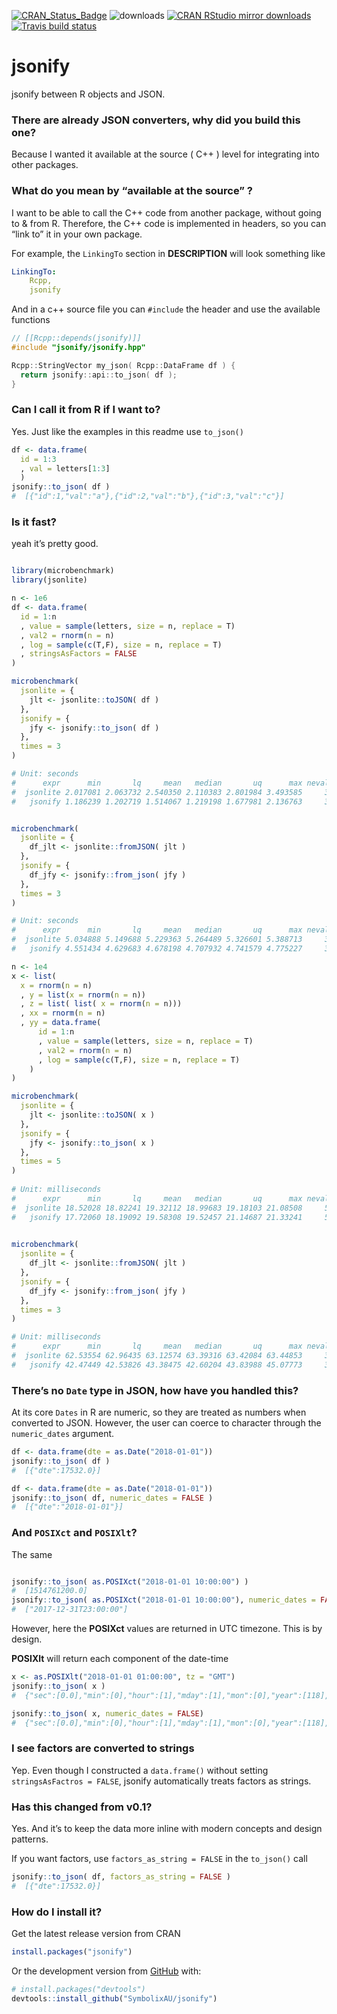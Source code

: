 
[![CRAN\_Status\_Badge](http://www.r-pkg.org/badges/version/jsonify)](https://CRAN.R-project.org/package=jsonify)
![downloads](http://cranlogs.r-pkg.org/badges/grand-total/jsonify)
[![CRAN RStudio mirror
downloads](http://cranlogs.r-pkg.org/badges/jsonify)](https://CRAN.R-project.org/package=jsonify)
[![Travis build
status](https://travis-ci.org/SymbolixAU/jsonify.svg?branch=master)](https://travis-ci.org/SymbolixAU/jsonify)

# jsonify

jsonify between R objects and JSON.

### There are already JSON converters, why did you build this one?

Because I wanted it available at the source ( C++ ) level for
integrating into other packages.

### What do you mean by “available at the source” ?

I want to be able to call the C++ code from another package, without
going to & from R. Therefore, the C++ code is implemented in headers, so
you can “link to” it in your own package.

For example, the `LinkingTo` section in **DESCRIPTION** will look
something like

``` yaml
LinkingTo: 
    Rcpp,
    jsonify
```

And in a c++ source file you can `#include` the header and use the
available functions

``` cpp
// [[Rcpp::depends(jsonify)]]
#include "jsonify/jsonify.hpp"

Rcpp::StringVector my_json( Rcpp::DataFrame df ) {
  return jsonify::api::to_json( df );
}
```

### Can I call it from R if I want to?

Yes. Just like the examples in this readme use `to_json()`

``` r
df <- data.frame(
  id = 1:3
  , val = letters[1:3]
  )
jsonify::to_json( df )
#  [{"id":1,"val":"a"},{"id":2,"val":"b"},{"id":3,"val":"c"}]
```

### Is it fast?

yeah it’s pretty good.

``` r

library(microbenchmark)
library(jsonlite)

n <- 1e6
df <- data.frame(
  id = 1:n
  , value = sample(letters, size = n, replace = T)
  , val2 = rnorm(n = n)
  , log = sample(c(T,F), size = n, replace = T)
  , stringsAsFactors = FALSE
)

microbenchmark(
  jsonlite = {
    jlt <- jsonlite::toJSON( df )
  },
  jsonify = {
    jfy <- jsonify::to_json( df )
  },
  times = 3
)

# Unit: seconds
#      expr      min       lq     mean   median       uq      max neval
#  jsonlite 2.017081 2.063732 2.540350 2.110383 2.801984 3.493585     3
#   jsonify 1.186239 1.202719 1.514067 1.219198 1.677981 2.136763     3


microbenchmark(
  jsonlite = {
    df_jlt <- jsonlite::fromJSON( jlt )
  },
  jsonify = {
    df_jfy <- jsonify::from_json( jfy )
  },
  times = 3
)

# Unit: seconds
#      expr      min       lq     mean   median       uq      max neval
#  jsonlite 5.034888 5.149688 5.229363 5.264489 5.326601 5.388713     3
#   jsonify 4.551434 4.629683 4.678198 4.707932 4.741579 4.775227     3

n <- 1e4
x <- list(
  x = rnorm(n = n)
  , y = list(x = rnorm(n = n))
  , z = list( list( x = rnorm(n = n)))
  , xx = rnorm(n = n)
  , yy = data.frame(
      id = 1:n
      , value = sample(letters, size = n, replace = T)
      , val2 = rnorm(n = n)
      , log = sample(c(T,F), size = n, replace = T)
    )
)

microbenchmark(
  jsonlite = {
    jlt <- jsonlite::toJSON( x )
  },
  jsonify = {
    jfy <- jsonify::to_json( x )
  },
  times = 5
)
 
# Unit: milliseconds
#      expr      min       lq     mean   median       uq      max neval
#  jsonlite 18.52028 18.82241 19.32112 18.99683 19.18103 21.08508     5
#   jsonify 17.72060 18.19092 19.58308 19.52457 21.14687 21.33241     5
   

microbenchmark(
  jsonlite = {
    df_jlt <- jsonlite::fromJSON( jlt )
  },
  jsonify = {
    df_jfy <- jsonify::from_json( jfy )
  },
  times = 3
)

# Unit: milliseconds
#      expr      min       lq     mean   median       uq      max neval
#  jsonlite 62.53554 62.96435 63.12574 63.39316 63.42084 63.44853     3
#   jsonify 42.47449 42.53826 43.38475 42.60204 43.83988 45.07773     3
```

### There’s no `Date` type in JSON, how have you handled this?

At its core `Dates` in R are numeric, so they are treated as numbers
when converted to JSON. However, the user can coerce to character
through the `numeric_dates` argument.

``` r
df <- data.frame(dte = as.Date("2018-01-01"))
jsonify::to_json( df )
#  [{"dte":17532.0}]

df <- data.frame(dte = as.Date("2018-01-01"))
jsonify::to_json( df, numeric_dates = FALSE )
#  [{"dte":"2018-01-01"}]
```

### And `POSIXct` and `POSIXlt`?

The same

``` r

jsonify::to_json( as.POSIXct("2018-01-01 10:00:00") )
#  [1514761200.0]
jsonify::to_json( as.POSIXct("2018-01-01 10:00:00"), numeric_dates = FALSE)
#  ["2017-12-31T23:00:00"]
```

However, here the **POSIXct** values are returned in UTC timezone. This
is by design.

**POSIXlt** will return each component of the date-time

``` r
x <- as.POSIXlt("2018-01-01 01:00:00", tz = "GMT")
jsonify::to_json( x )
#  {"sec":[0.0],"min":[0],"hour":[1],"mday":[1],"mon":[0],"year":[118],"wday":[1],"yday":[0],"isdst":[0]}

jsonify::to_json( x, numeric_dates = FALSE)
#  {"sec":[0.0],"min":[0],"hour":[1],"mday":[1],"mon":[0],"year":[118],"wday":[1],"yday":[0],"isdst":[0]}
```

### I see factors are converted to strings

Yep. Even though I constructed a `data.frame()` without setting
`stringsAsFactros = FALSE`, jsonify automatically treats factors as
strings.

### Has this changed from v0.1?

Yes. And it’s to keep the data more inline with modern concepts and
design patterns.

If you want factors, use `factors_as_string = FALSE` in the `to_json()`
call

``` r
jsonify::to_json( df, factors_as_string = FALSE )
#  [{"dte":17532.0}]
```

### How do I install it?

Get the latest release version from CRAN

``` r
install.packages("jsonify")
```

Or the development version from [GitHub](https://github.com/) with:

``` r
# install.packages("devtools")
devtools::install_github("SymbolixAU/jsonify")
```
